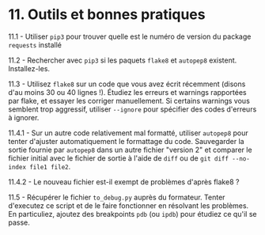 # 11. Outils et bonnes pratiques

11.1 - Utiliser `pip3` pour trouver quelle est le numéro de version du package `requests` installé

11.2 - Rechercher avec `pip3` si les paquets `flake8` et `autopep8` existent. Installez-les.

11.3 - Utilisez `flake8` sur un code que vous avez écrit récemment (disons d'au moins 30 ou 40 lignes !). Étudiez les erreurs et warnings rapportées par flake, et essayer les corriger manuellement. Si certains warnings vous semblent trop aggressif, utiliser `--ignore` pour spécifier des codes d'erreurs à ignorer.

11.4.1 - Sur un autre code relativement mal formatté, utiliser `autopep8` pour tenter d'ajuster automatiquement le formattage du code. Sauvegarder la sortie fournie par `autopep8` dans un autre fichier "version 2" et comparer le fichier initial avec le fichier de sortie à l'aide de `diff` ou de `git diff --no-index file1 file2`.

11.4.2 - Le nouveau fichier est-il exempt de problèmes d'après flake8 ?

11.5 - Récupérer le fichier `to_debug.py` auprès du formateur. Tenter d'executez ce script et de le faire fonctionner en résolvant les problèmes. En particuliez, ajoutez des breakpoints `pdb` (ou `ipdb`) pour étudiez ce qu'il se passe.
